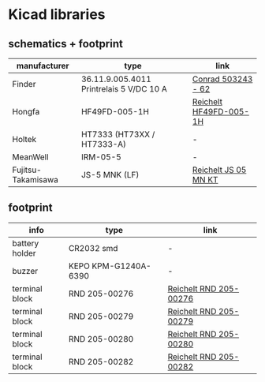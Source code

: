 # Kicad libraries

## schematics + footprint

manufacturer | type | link
------------ | ----- | --------
Finder | 36.11.9.005.4011 Printrelais 5 V/DC 10 A | [Conrad 503243 - 62](https://www.conrad.de/de/p/finder-36-11-9-005-4011-printrelais-5-v-dc-10-a-1-wechsler-1-st-503243.html)
Hongfa | HF49FD-005-1H | [Reichelt HF49FD-005-1H](https://www.reichelt.de/slimline-relais-5v-1-schliesser-5a-rt-iii-hf49fd-005-1h-p126939.html)
Holtek | HT7333 (HT73XX / HT7333-A) | - 
MeanWell | IRM-05-5 | - |
Fujitsu-Takamisawa | JS-5 MNK (LF) | [Reichelt JS 05 MN KT](https://www.reichelt.de/miniatur-leistungsrelais-js-5v-1-schliesser-8a-js-05-mn-kt-p79417.html)


## footprint
info | type | link
--- | ---- | ---
battery holder | CR2032 smd | - 
buzzer | KEPO KPM-G1240A-6390 | -
terminal block | RND 205-00276 | [Reichelt  RND 205-00276](https://www.reichelt.de/loetbare-schraubklemme-2-pol-rm-5-mm-0-rnd-205-00276-p170255.html)
terminal block | RND 205-00279 | [Reichelt RND 205-00279](https://www.reichelt.de/loetbare-schraubklemme-5-pol-rm-5-mm-0-rnd-205-00279-p170258.html)
terminal block | RND 205-00280 | [Reichelt RND 205-00280](https://www.reichelt.de/loetbare-schraubklemme-6-pol-rm-5-mm-0-rnd-205-00280-p170259.html)
terminal block | RND 205-00282 | [Reichelt RND 205-00282](https://www.reichelt.de/loetbare-schraubklemme-8-pol-rm-5-mm-0-rnd-205-00282-p170261.html)
